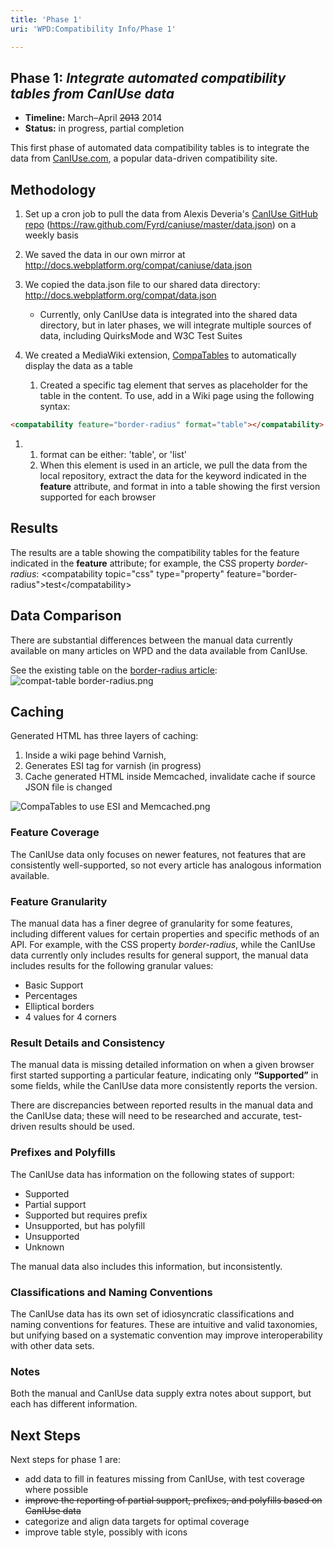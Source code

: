 ```yaml
---
title: 'Phase 1'
uri: 'WPD:Compatibility Info/Phase 1'

---
```

## Phase 1: *Integrate automated compatibility tables from CanIUse data*

-   **Timeline:** March–April ~~2013~~ 2014
-   **Status:** in progress, partial completion

This first phase of automated data compatibility tables is to integrate the data from [CanIUse.com](http://caniuse.com/), a popular data-driven compatibility site.

## Methodology

1.  Set up a cron job to pull the data from Alexis Deveria's [CanIUse GitHub repo](https://github.com/Fyrd/caniuse) (<https://raw.github.com/Fyrd/caniuse/master/data.json>) on a weekly basis
2.  We saved the data in our own mirror at <http://docs.webplatform.org/compat/caniuse/data.json>
3.  We copied the data.json file to our shared data directory: <http://docs.webplatform.org/compat/data.json>
    -   Currently, only CanIUse data is integrated into the shared data directory, but in later phases, we will integrate multiple sources of data, including QuirksMode and W3C Test Suites

4.  We created a MediaWiki extension, [CompaTables](/WPD:Infrastructure/Extensions/CompaTables) to automatically display the data as a table
    1.  Created a specific tag element that serves as placeholder for the table in the content. To use, add in a Wiki page using the following syntax:

``` html
<compatability feature="border-radius" format="table"></compatability>
```

1.  1.  format can be either: 'table', or 'list'
    2.  When this element is used in an article, we pull the data from the local repository, extract the data for the keyword indicated in the **feature** attribute, and format in into a table showing the first version supported for each browser

## Results

The results are a table showing the compatibility tables for the feature indicated in the **feature** attribute; for example, the CSS property *border-radius*: \<compatability topic="css" type="property" feature="border-radius"\>test\</compatability\>

## Data Comparison

There are substantial differences between the manual data currently available on many articles on WPD and the data available from CanIUse.

See the existing table on the [border-radius article](/css/properties/border-radius#Compatibility): ![compat-table border-radius.png](//static.webplatform.org/f/f2/compat-table_border-radius.png)

## Caching

Generated HTML has three layers of caching:

1.  Inside a wiki page behind Varnish,
2.  Generates ESI tag for varnish (in progress)
3.  Cache generated HTML inside Memcached, invalidate cache if source JSON file is changed

![CompaTables to use ESI and Memcached.png](//static.webplatform.org/thumb/7/7b/CompaTables_to_use_ESI_and_Memcached.png/300px-CompaTables_to_use_ESI_and_Memcached.png)

### Feature Coverage

The CanIUse data only focuses on newer features, not features that are consistently well-supported, so not every article has analogous information available.

### Feature Granularity

The manual data has a finer degree of granularity for some features, including different values for certain properties and specific methods of an API. For example, with the CSS property *border-radius*, while the CanIUse data currently only includes results for general support, the manual data includes results for the following granular values:

-   Basic Support
-   Percentages
-   Elliptical borders
-   4 values for 4 corners

### Result Details and Consistency

The manual data is missing detailed information on when a given browser first started supporting a particular feature, indicating only **“Supported”** in some fields, while the CanIUse data more consistently reports the version.

There are discrepancies between reported results in the manual data and the CanIUse data; these will need to be researched and accurate, test-driven results should be used.

### Prefixes and Polyfills

The CanIUse data has information on the following states of support:

-   Supported
-   Partial support
-   Supported but requires prefix
-   Unsupported, but has polyfill
-   Unsupported
-   Unknown

The manual data also includes this information, but inconsistently.

### Classifications and Naming Conventions

The CanIUse data has its own set of idiosyncratic classifications and naming conventions for features. These are intuitive and valid taxonomies, but unifying based on a systematic convention may improve interoperability with other data sets.

### Notes

Both the manual and CanIUse data supply extra notes about support, but each has different information.

## Next Steps

Next steps for phase 1 are:

-   add data to fill in features missing from CanIUse, with test coverage where possible
-   ~~improve the reporting of partial support, prefixes, and polyfills based on CanIUse data~~
-   categorize and align data targets for optimal coverage
-   improve table style, possibly with icons
